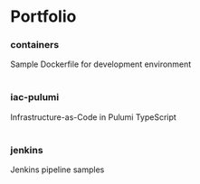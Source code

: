 # Portfolio  

### containers
Sample Dockerfile for development environment
<br />
<br />

### iac-pulumi
Infrastructure-as-Code in Pulumi TypeScript
<br />
<br />

### jenkins
Jenkins pipeline samples
<br />
<br />
